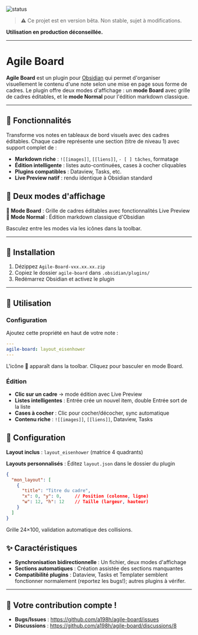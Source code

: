 ![status](https://img.shields.io/badge/status-beta-orange)

> ⚠️ Ce projet est en version bêta. Non stable, sujet à modifications.

**Utilisation en production déconseillée.**
***
# Agile Board

**Agile Board** est un plugin pour [Obsidian](https://obsidian.md) qui permet d'organiser visuellement le contenu d'une note selon une mise en page sous forme de cadres. Le plugin offre deux modes d'affichage : un **mode Board** avec grille de cadres éditables, et le **mode Normal** pour l'édition markdown classique.

***

## 🎯 Fonctionnalités

Transforme vos notes en tableaux de bord visuels avec des cadres éditables. Chaque cadre représente une section (titre de niveau 1) avec support complet de :

- **Markdown riche** : `![[images]]`, `[[liens]]`, `- [ ] tâches`, formatage
- **Édition intelligente** : listes auto-continuées, cases à cocher cliquables
- **Plugins compatibles** : Dataview, Tasks, etc.
- **Live Preview natif** : rendu identique à Obsidian standard

## 🔄 Deux modes d'affichage

**🏢 Mode Board** : Grille de cadres éditables avec fonctionnalités Live Preview  
**📄 Mode Normal** : Édition markdown classique d'Obsidian

Basculez entre les modes via les icônes dans la toolbar.

***

## 🚀 Installation

1. Dézippez `Agile-Board-vxx.xx.xx.zip`
2. Copiez le dossier `agile-board` dans `.obsidian/plugins/`
3. Redémarrez Obsidian et activez le plugin

***

## 📝 Utilisation

### Configuration
Ajoutez cette propriété en haut de votre note :

```yaml
---
agile-board: layout_eisenhower
---
```

L'icône 🏢 apparaît dans la toolbar. Cliquez pour basculer en mode Board.

### Édition
- **Clic sur un cadre** → mode édition avec Live Preview
- **Listes intelligentes** : Entrée crée un nouvel item, double Entrée sort de la liste
- **Cases à cocher** : Clic pour cocher/décocher, sync automatique
- **Contenu riche** : `![[images]]`, `[[liens]]`, Dataview, Tasks

## 🔧 Configuration

**Layout inclus** : `layout_eisenhower` (matrice 4 quadrants)

**Layouts personnalisés** : Éditez `layout.json` dans le dossier du plugin

```json
{
  "mon_layout": [
    {
      "title": "Titre du cadre",
      "x": 0, "y": 0,     // Position (colonne, ligne)
      "w": 12, "h": 12    // Taille (largeur, hauteur)
    }
  ]
}
```

Grille 24×100, validation automatique des collisions.

## ✨ Caractéristiques

- **Synchronisation bidirectionnelle** : Un fichier, deux modes d'affichage
- **Sections automatiques** : Création assistée des sections manquantes
- **Compatibilité plugins** : Dataview, Tasks et Templater semblent fonctionner normalement (reportez les bugs!); autres plugins à vérifer.

***

## 📂 Votre contribution compte !

- **Bugs/Issues** : https://github.com/a198h/agile-board/issues
- **Discussions** : https://github.com/a198h/agile-board/discussions/8